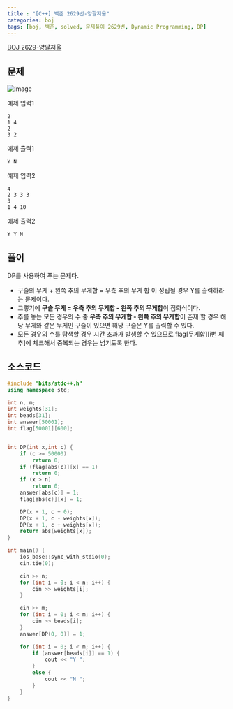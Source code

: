 ```yaml
---
title : "[C++] 백준 2629번-양팔저울"
categories: boj
tags: [boj, 백준, solved, 문제풀이 2629번, Dynamic Programming, DP]
---
```


[BOJ 2629-양팔저울](https://www.acmicpc.net/problem/2629)

## 문제
![image](https://github.com/mohitto55/mohitto55.github.io/assets/154340583/b8f27588-2419-4e33-b6a8-55f07c43faea)


<div class="code-block1">
예제 입력1
<div class="language-cpp highlighter-rouge">
<div class="highlight">
<pre class="highlight"><code>2
1 4
2
3 2</code></pre></div></div></div>

<div class="code-block2">
에제 출력1
<div class="language-cpp highlighter-rouge"><div class="highlight"><pre class="highlight">
<code>Y N</code></pre></div></div></div>

<div class="code-block1">
예제 입력2
<div class="language-cpp highlighter-rouge">
<div class="highlight">
<pre class="highlight"><code>4
2 3 3 3
3
1 4 10</code></pre></div></div></div>

<div class="code-block2">
에제 출력2
<div class="language-cpp highlighter-rouge"><div class="highlight"><pre class="highlight">
<code>Y Y N</code></pre></div></div></div>

## 풀이
DP를 사용하여 푸는 문제다.
- 구슬의 무게 + 왼쪽 추의 무게합 = 우측 추의 무게 합 이 성립될 경우 Y를 출력하라는 문제이다.
- 그렇기에 **구슬 무게 = 우측 추의 무게합 - 왼쪽 추의 무게합**이 점화식이다.
- 추를 놓는 모든 경우의 수 중 **우측 추의 무게합 - 왼쪽 추의 무게합**이 존재 할 경우 해당 무게와 같은 무게인 구슬이 있으면 해당 구슬은 Y를 출력할 수 있다.
- 모든 경우의 수를 탐색할 경우 시간 초과가 발생할 수 있으므로 flag[무게합][i번 째 추]에 체크해서 중복되는 경우는 넘기도록 한다.

## 소스코드
```cpp
#include "bits/stdc++.h"
using namespace std;

int n, m;
int weights[31];
int beads[31];
int answer[50001];
int flag[50001][600];


int DP(int x,int c) {
	if (c >= 50000)
		return 0;
	if (flag[abs(c)][x] == 1)
		return 0;
	if (x > n)
		return 0;
	answer[abs(c)] = 1;
	flag[abs(c)][x] = 1;

	DP(x + 1, c + 0);
	DP(x + 1, c - weights[x]);
	DP(x + 1, c + weights[x]);
	return abs(weights[x]);
}

int main() {
	ios_base::sync_with_stdio(0);
	cin.tie(0);

	cin >> n;
	for (int i = 0; i < n; i++) {
		cin >> weights[i];
	}

	cin >> m;
	for (int i = 0; i < m; i++) {
		cin >> beads[i];
	}
	answer[DP(0, 0)] = 1;

	for (int i = 0; i < m; i++) {
		if (answer[beads[i]] == 1) {
			cout << "Y ";
		}
		else {
			cout << "N ";
		}
	}
}
```
